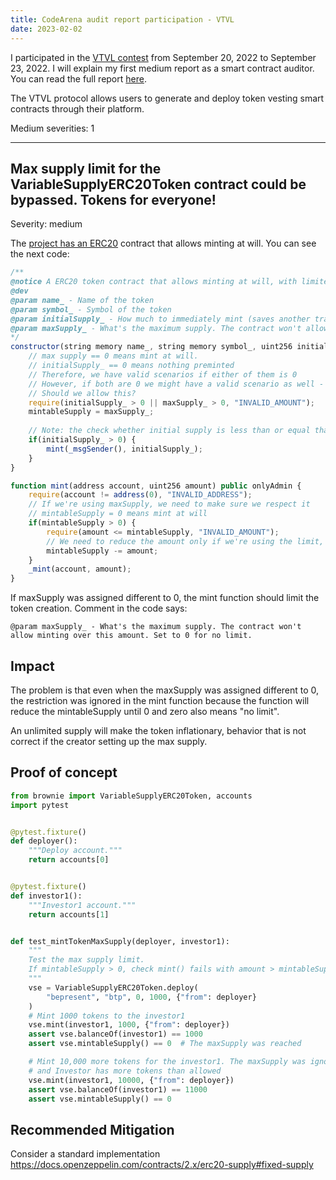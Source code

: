 ```yaml
---
title: CodeArena audit report participation - VTVL
date: 2023-02-02
---
```


I participated in the [VTVL contest](https://github.com/code-423n4/2022-09-vtvl) from September 20, 2022 to September 23, 2022. I will explain my first medium report as a smart contract auditor. You can read the full report [here](https://code4rena.com/reports/2022-09-vtvl).

The VTVL protocol allows users to generate and deploy token vesting smart contracts through their platform.

Medium severities: 1

<hr>

## Max supply limit for the VariableSupplyERC20Token contract could be bypassed. Tokens for everyone!
Severity: medium

The [project has an ERC20](https://github.com/code-423n4/2022-09-vtvl/blob/f68b7f3e61/contracts/token/VariableSupplyERC20Token.sol#L40) contract that allows minting at will. You can see the next code:

```javascript
/**
@notice A ERC20 token contract that allows minting at will, with limited or unlimited supply. No burning possible
@dev
@param name_ - Name of the token
@param symbol_ - Symbol of the token
@param initialSupply_ - How much to immediately mint (saves another transaction). If 0, no mint at the beginning.
@param maxSupply_ - What's the maximum supply. The contract won't allow minting over this amount. Set to 0 for no limit.
*/
constructor(string memory name_, string memory symbol_, uint256 initialSupply_, uint256 maxSupply_) ERC20(name_, symbol_) {
    // max supply == 0 means mint at will. 
    // initialSupply_ == 0 means nothing preminted
    // Therefore, we have valid scenarios if either of them is 0
    // However, if both are 0 we might have a valid scenario as well - user just wants to create a token but doesn't want to mint anything
    // Should we allow this?
    require(initialSupply_ > 0 || maxSupply_ > 0, "INVALID_AMOUNT");
    mintableSupply = maxSupply_;
    
    // Note: the check whether initial supply is less than or equal than mintableSupply will happen in mint fn.
    if(initialSupply_ > 0) {
        mint(_msgSender(), initialSupply_);
    }
}

function mint(address account, uint256 amount) public onlyAdmin {
    require(account != address(0), "INVALID_ADDRESS");
    // If we're using maxSupply, we need to make sure we respect it
    // mintableSupply = 0 means mint at will
    if(mintableSupply > 0) {
        require(amount <= mintableSupply, "INVALID_AMOUNT");
        // We need to reduce the amount only if we're using the limit, if not just leave it be
        mintableSupply -= amount;
    }
    _mint(account, amount);
}
```

If maxSupply was assigned different to 0, the mint function should limit the token creation. Comment in the code says:

```
@param maxSupply_ - What's the maximum supply. The contract won't allow minting over this amount. Set to 0 for no limit.
```

## Impact

The problem is that even when the maxSupply was assigned different to 0, the restriction was ignored in the mint function because the function will reduce the mintableSupply until 0 and zero also means "no limit".

An unlimited supply will make the token inflationary, behavior that is not correct if the creator setting up the max supply.

## Proof of concept

```python
from brownie import VariableSupplyERC20Token, accounts
import pytest


@pytest.fixture()
def deployer():
    """Deploy account."""
    return accounts[0]


@pytest.fixture()
def investor1():
    """Investor1 account."""
    return accounts[1]


def test_mintTokenMaxSupply(deployer, investor1):
    """
    Test the max supply limit.
    If mintableSupply > 0, check mint() fails with amount > mintableSupply.
    """
    vse = VariableSupplyERC20Token.deploy(
        "bepresent", "btp", 0, 1000, {"from": deployer}
    )
    # Mint 1000 tokens to the investor1
    vse.mint(investor1, 1000, {"from": deployer})
    assert vse.balanceOf(investor1) == 1000
    assert vse.mintableSupply() == 0  # The maxSupply was reached

    # Mint 10,000 more tokens for the investor1. The maxSupply was ignored
    # and Investor has more tokens than allowed
    vse.mint(investor1, 10000, {"from": deployer})
    assert vse.balanceOf(investor1) == 11000
    assert vse.mintableSupply() == 0
```

## Recommended Mitigation

Consider a standard implementation https://docs.openzeppelin.com/contracts/2.x/erc20-supply#fixed-supply